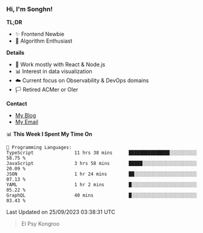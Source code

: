 ### Hi, I'm Songhn!

**TL;DR**

- ✨ Frontend Newbie
- 🎈 Algorithm Enthusiast

**Details**

- 🎯 Work mostly with React & Node.js
- 📊 Interest in data visualization
- ☁️ Current focus on Observability & DevOps domains
- 🏳️ Retired ACMer or OIer

**Contact**
- [My Blog](https://blog.songhn.com)
- [My Email](mailto:songhn233@gmail.com)

<!--START_SECTION:waka-->
📊 **This Week I Spent My Time On** 

```text
💬 Programming Languages: 
TypeScript               11 hrs 38 mins      ███████████████░░░░░░░░░░   58.75 % 
JavaScript               3 hrs 58 mins       █████░░░░░░░░░░░░░░░░░░░░   20.09 % 
JSON                     1 hr 24 mins        ██░░░░░░░░░░░░░░░░░░░░░░░   07.13 % 
YAML                     1 hr 2 mins         █░░░░░░░░░░░░░░░░░░░░░░░░   05.22 % 
GraphQL                  40 mins             █░░░░░░░░░░░░░░░░░░░░░░░░   03.43 % 
```


 Last Updated on 25/09/2023 03:38:31 UTC
<!--END_SECTION:waka-->

> El Psy Kongroo
